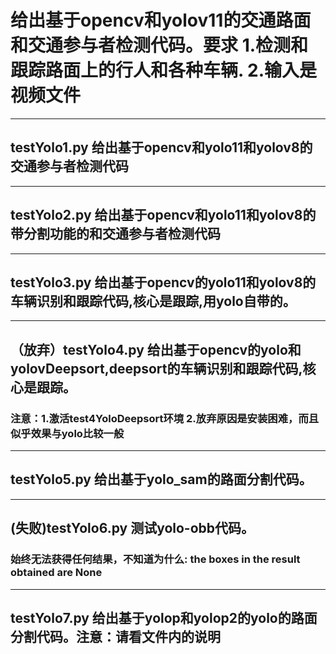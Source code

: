 


# 给出基于opencv和yolov11的交通路面和交通参与者检测代码。要求 1.检测和跟踪路面上的行人和各种车辆. 2.输入是视频文件
---
## testYolo1.py 给出基于opencv和yolo11和yolov8的交通参与者检测代码
---
## testYolo2.py 给出基于opencv和yolo11和yolov8的带分割功能的和交通参与者检测代码
---
## testYolo3.py 给出基于opencv的yolo11和yolov8的车辆识别和跟踪代码,核心是跟踪,用yolo自带的。
---
## （放弃）testYolo4.py 给出基于opencv的yolo和yolovDeepsort,deepsort的车辆识别和跟踪代码,核心是跟踪。
### 注意：1.激活test4YoloDeepsort环境 2.放弃原因是安装困难，而且似乎效果与yolo比较一般
---
##  testYolo5.py 给出基于yolo_sam的路面分割代码。
---
##  (失败)testYolo6.py  测试yolo-obb代码。
### 始终无法获得任何结果，不知道为什么: the boxes in the result obtained are None
---
##  testYolo7.py 给出基于yolop和yolop2的yolo的路面分割代码。注意：请看文件内的说明


